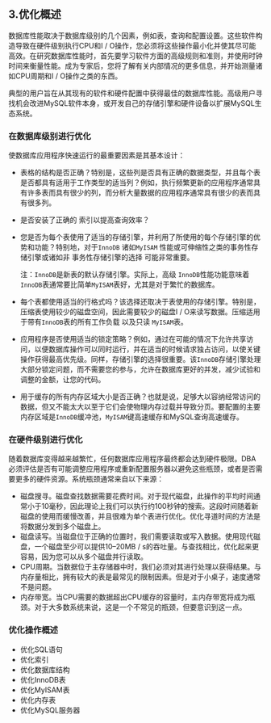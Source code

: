 ## 3.优化概述

数据库性能取决于数据库级别的几个因素，例如表，查询和配置设置。这些软件构造导致在硬件级别执行CPU和I / O操作，您必须将这些操作最小化并使其尽可能高效。在研究数据库性能时，首先要学习软件方面的高级规则和准则，并使用时钟时间来衡量性能。成为专家后，您将了解有关内部情况的更多信息，并开始测量诸如CPU周期和I / O操作之类的东西。

典型的用户旨在从其现有的软件和硬件配置中获得最佳的数据库性能。高级用户寻找机会改进MySQL软件本身，或开发自己的存储引擎和硬件设备以扩展MySQL生态系统。

### 在数据库级别进行优化

使数据库应用程序快速运行的最重要因素是其基本设计：

- 表格的结构是否正确？特别是，这些列是否具有正确的数据类型，并且每个表是否都具有适用于工作类型的适当列？例如，执行频繁更新的应用程序通常具有许多表而具有很少的列，而分析大量数据的应用程序通常具有很少的表而具有很多列。

- 是否安装了正确的 索引以提高查询效率？

- 您是否为每个表使用了适当的存储引擎，并利用了所使用的每个存储引擎的优势和功能？特别地，对于`InnoDB` 诸如`MyISAM` 性能或可伸缩性之类的事务性存储引擎或诸如非 事务性存储引擎的选择 可能非常重要。

  注：`InnoDB`是新表的默认存储引擎。实际上，高级 `InnoDB`性能功能意味着 `InnoDB`表通常要比简单`MyISAM`表好，尤其是对于繁忙的数据库。

- 每个表都使用适当的行格式吗？该选择还取决于表使用的存储引擎。特别是，压缩表使用较少的磁盘空间，因此需要较少的磁盘I / O来读写数据。压缩适用于带有`InnoDB`表的所有工作负载 以及只读 `MyISAM`表。
- 应用程序是否使用适当的锁定策略？例如，通过在可能的情况下允许共享访问，以便数据库操作可以同时运行，并在适当的时候请求独占访问，以使关键操作获得最高优先级。同样，存储引擎的选择很重要。该`InnoDB`存储引擎处理大部分锁定问题，而不需要您的参与，允许在数据库更好的并发，减少试验和调整的金额，让您的代码。
- 用于缓存的所有内存区域大小是否正确？也就是说，足够大以容纳经常访问的数据，但又不能太大以至于它们会使物理内存过载并导致分页。要配置的主要内存区域是`InnoDB`缓冲池，`MyISAM`键高速缓存和MySQL查询高速缓存。

### 在硬件级别进行优化

随着数据库变得越来越繁忙，任何数据库应用程序最终都会达到硬件极限。DBA必须评估是否有可能调整应用程序或重新配置服务器以避免这些瓶颈，或者是否需要更多的硬件资源。系统瓶颈通常来自以下来源：

- 磁盘搜寻。磁盘查找数据需要花费时间。对于现代磁盘，此操作的平均时间通常小于10毫秒，因此理论上我们可以执行约100秒钟的搜索。这段时间随着新磁盘的使用而缓慢改善，并且很难为单个表进行优化。优化寻道时间的方法是将数据分发到多个磁盘上。
- 磁盘读写。当磁盘位于正确的位置时，我们需要读取或写入数据。使用现代磁盘，一个磁盘至少可以提供10–20MB / s的吞吐量。与查找相比，优化起来更容易，因为您可以从多个磁盘并行读取。
- CPU周期。当数据位于主存储器中时，我们必须对其进行处理以获得结果。与内存量相比，拥有较大的表是最常见的限制因素。但是对于小桌子，速度通常不是问题。
- 内存带宽。当CPU需要的数据超出CPU缓存的容量时，主内存带宽将成为瓶颈。对于大多数系统来说，这是一个不常见的瓶颈，但要意识到这一点。

### 优化操作概述

- 优化SQL语句
- 优化索引
- 优化数据库结构
- 优化InnoDB表
- 优化MyISAM表
- 优化内存表
- 优化MySQL服务器
